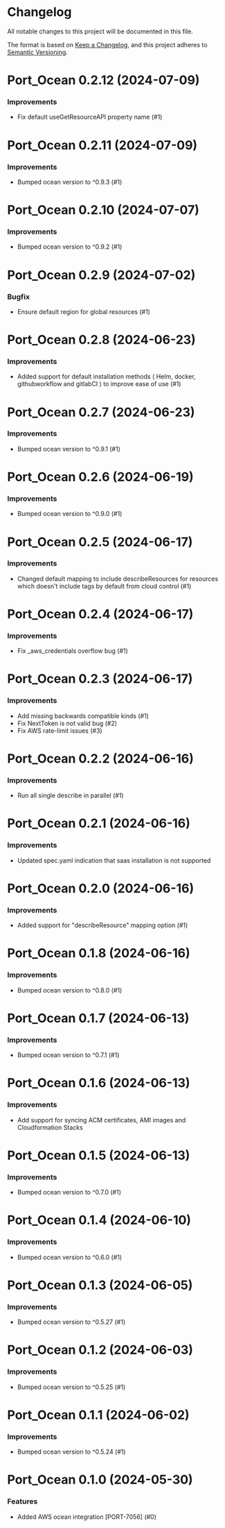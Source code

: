 # Changelog

All notable changes to this project will be documented in this file.

The format is based on [Keep a Changelog](https://keepachangelog.com/en/1.0.0/),
and this project adheres to [Semantic Versioning](https://semver.org/spec/v2.0.0.html).

<!-- towncrier release notes start -->

# Port_Ocean 0.2.12 (2024-07-09)

### Improvements

- Fix default useGetResourceAPI property name (#1)

# Port_Ocean 0.2.11 (2024-07-09)

### Improvements

- Bumped ocean version to ^0.9.3 (#1)


# Port_Ocean 0.2.10 (2024-07-07)

### Improvements

- Bumped ocean version to ^0.9.2 (#1)


# Port_Ocean 0.2.9 (2024-07-02)

### Bugfix

- Ensure default region for global resources (#1)


# Port_Ocean 0.2.8 (2024-06-23)

### Improvements

- Added support for default installation methods ( Helm, docker, githubworkflow and gitlabCI ) to improve ease of use (#1)


# Port_Ocean 0.2.7 (2024-06-23)

### Improvements

- Bumped ocean version to ^0.9.1 (#1)


# Port_Ocean 0.2.6 (2024-06-19)

### Improvements

- Bumped ocean version to ^0.9.0 (#1)


# Port_Ocean 0.2.5 (2024-06-17)

### Improvements

- Changed default mapping to include describeResources for resources which doesn't include tags by default from cloud control (#1)

# Port_Ocean 0.2.4 (2024-06-17)

### Improvements

- Fix _aws_credentials overflow bug (#1)

# Port_Ocean 0.2.3 (2024-06-17)

### Improvements

- Add missing backwards compatible kinds (#1)
- Fix NextToken is not valid bug (#2)
- Fix AWS rate-limit issues (#3)


# Port_Ocean 0.2.2 (2024-06-16)

### Improvements

- Run all single describe in parallel (#1)

# Port_Ocean 0.2.1 (2024-06-16)

### Improvements

- Updated spec.yaml indication that saas installation is not supported


# Port_Ocean 0.2.0 (2024-06-16)

### Improvements

- Added support for "describeResource" mapping option (#1)


# Port_Ocean 0.1.8 (2024-06-16)

### Improvements

- Bumped ocean version to ^0.8.0 (#1)



# Port_Ocean 0.1.7 (2024-06-13)

### Improvements

- Bumped ocean version to ^0.7.1 (#1)


# Port_Ocean 0.1.6 (2024-06-13)

### Improvements

- Add support for syncing ACM certificates, AMI images and Cloudformation Stacks


# Port_Ocean 0.1.5 (2024-06-13)

### Improvements

- Bumped ocean version to ^0.7.0 (#1)


# Port_Ocean 0.1.4 (2024-06-10)

### Improvements

- Bumped ocean version to ^0.6.0 (#1)


# Port_Ocean 0.1.3 (2024-06-05)

### Improvements

- Bumped ocean version to ^0.5.27 (#1)


# Port_Ocean 0.1.2 (2024-06-03)

### Improvements

- Bumped ocean version to ^0.5.25 (#1)


# Port_Ocean 0.1.1 (2024-06-02)

### Improvements

- Bumped ocean version to ^0.5.24 (#1)


# Port_Ocean 0.1.0 (2024-05-30)

### Features

- Added AWS ocean integration [PORT-7056] (#0)
